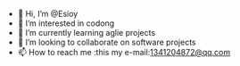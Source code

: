 - 👋 Hi, I’m @Esioy
- 👀 I’m interested in codong
- 🌱 I’m currently learning aglie projects
- 💞️ I’m looking to collaborate on software projects
- 📫 How to reach me :this my e-mail:1341204872@qq.com

<!---
Esioy/Esioy is a ✨ special ✨ repository because its `README.md` (this file) appears on your GitHub profile.
You can click the Preview link to take a look at your changes.
--->
